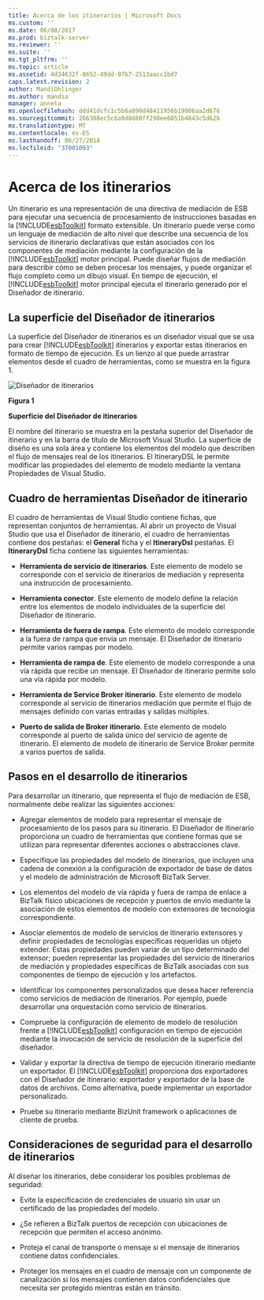 ```yaml
---
title: Acerca de los itinerarios | Microsoft Docs
ms.custom: ''
ms.date: 06/08/2017
ms.prod: biztalk-server
ms.reviewer: ''
ms.suite: ''
ms.tgt_pltfrm: ''
ms.topic: article
ms.assetid: 4d34632f-8652-49dd-97b7-2513aacc1bd7
caps.latest.revision: 2
author: MandiOhlinger
ms.author: mandia
manager: anneta
ms.openlocfilehash: ddd41dcfc1c5b6a090d48411956b19986aa2d676
ms.sourcegitcommit: 266308ec5c6a9d8d80ff298ee6051b4843c5d626
ms.translationtype: MT
ms.contentlocale: es-ES
ms.lasthandoff: 06/27/2018
ms.locfileid: "37001093"
---
```

# <a name="about-itineraries"></a>Acerca de los itinerarios
Un itinerario es una representación de una directiva de mediación de ESB para ejecutar una secuencia de procesamiento de instrucciones basadas en la [!INCLUDE[esbToolkit](../includes/esbtoolkit-md.md)] formato extensible. Un itinerario puede verse como un lenguaje de mediación de alto nivel que describe una secuencia de los servicios de itinerario declarativas que están asociados con los componentes de mediación mediante la configuración de la [!INCLUDE[esbToolkit](../includes/esbtoolkit-md.md)] motor principal. Puede diseñar flujos de mediación para describir cómo se deben procesar los mensajes, y puede organizar el flujo completo como un dibujo visual. En tiempo de ejecución, el [!INCLUDE[esbToolkit](../includes/esbtoolkit-md.md)] motor principal ejecuta el itinerario generado por el Diseñador de itinerario.  
  
## <a name="the-itinerary-designer-surface"></a>La superficie del Diseñador de itinerarios  
 La superficie del Diseñador de itinerarios es un diseñador visual que se usa para crear [!INCLUDE[esbToolkit](../includes/esbtoolkit-md.md)] itinerarios y exportar estas itinerarios en formato de tiempo de ejecución. Es un lienzo al que puede arrastrar elementos desde el cuadro de herramientas, como se muestra en la figura 1.  
  
 ![Diseñador de itinerarios](../esb-toolkit/media/ch5-itinerarydesigner.gif "Ch5-ItineraryDesigner")  
  
 **Figura 1**  
  
 **Superficie del Diseñador de itinerarios**  
  
 El nombre del itinerario se muestra en la pestaña superior del Diseñador de itinerario y en la barra de título de Microsoft Visual Studio. La superficie de diseño es una sola área y contiene los elementos del modelo que describen el flujo de mensajes real de los itinerarios. El ItineraryDSL le permite modificar las propiedades del elemento de modelo mediante la ventana Propiedades de Visual Studio.  
  
## <a name="itinerary-designer-toolbox"></a>Cuadro de herramientas Diseñador de itinerario  
 El cuadro de herramientas de Visual Studio contiene fichas, que representan conjuntos de herramientas. Al abrir un proyecto de Visual Studio que usa el Diseñador de itinerario, el cuadro de herramientas contiene dos pestañas: el **General** ficha y el **ItineraryDsl** pestañas. El **ItineraryDsl** ficha contiene las siguientes herramientas:  
  
-   **Herramienta de servicio de itinerarios**. Este elemento de modelo se corresponde con el servicio de itinerarios de mediación y representa una instrucción de procesamiento.  
  
-   **Herramienta conector**. Este elemento de modelo define la relación entre los elementos de modelo individuales de la superficie del Diseñador de itinerario.  
  
-   **Herramienta de fuera de rampa**. Este elemento de modelo corresponde a la fuera de rampa que envía un mensaje. El Diseñador de itinerario permite varios rampas por modelo.  
  
-   **Herramienta de rampa de**. Este elemento de modelo corresponde a una vía rápida que recibe un mensaje. El Diseñador de itinerario permite solo una vía rápida por modelo.  
  
-   **Herramienta de Service Broker itinerario**. Este elemento de modelo corresponde al servicio de itinerarios mediación que permite el flujo de mensajes definido con varias entradas y salidas múltiples.  
  
-   **Puerto de salida de Broker itinerario**. Este elemento de modelo corresponde al puerto de salida único del servicio de agente de itinerario. El elemento de modelo de itinerario de Service Broker permite a varios puertos de salida.  
  
## <a name="steps-in-itinerary-development"></a>Pasos en el desarrollo de itinerarios  
 Para desarrollar un itinerario, que representa el flujo de mediación de ESB, normalmente debe realizar las siguientes acciones:  
  
- Agregar elementos de modelo para representar el mensaje de procesamiento de los pasos para su itinerario. El Diseñador de itinerario proporciona un cuadro de herramientas que contiene formas que se utilizan para representar diferentes acciones o abstracciones clave.  
  
- Especifique las propiedades del modelo de itinerarios, que incluyen una cadena de conexión a la configuración de exportador de base de datos y el modelo de administración de Microsoft BizTalk Server.  
  
- Los elementos del modelo de vía rápida y fuera de rampa de enlace a BizTalk físico ubicaciones de recepción y puertos de envío mediante la asociación de estos elementos de modelo con extensores de tecnología correspondiente.  
  
- Asociar elementos de modelo de servicios de itinerario extensores y definir propiedades de tecnologías específicas requeridas un objeto extender. Estas propiedades pueden variar de un tipo determinado del extensor; pueden representar las propiedades del servicio de itinerarios de mediación y propiedades específicas de BizTalk asociadas con sus componentes de tiempo de ejecución y los artefactos.  
  
- Identificar los componentes personalizados que desea hacer referencia como servicios de mediación de itinerarios. Por ejemplo, puede desarrollar una orquestación como servicio de itinerarios.  
  
- Compruebe la configuración de elemento de modelo de resolución frente a [!INCLUDE[esbToolkit](../includes/esbtoolkit-md.md)] configuración en tiempo de ejecución mediante la invocación de servicio de resolución de la superficie del diseñador.  
  
- Validar y exportar la directiva de tiempo de ejecución itinerario mediante un exportador. El [!INCLUDE[esbToolkit](../includes/esbtoolkit-md.md)] proporciona dos exportadores con el Diseñador de itinerario: exportador y exportador de la base de datos de archivos. Como alternativa, puede implementar un exportador personalizado.  
  
- Pruebe su itinerario mediante BizUnit framework o aplicaciones de cliente de prueba.  
  
## <a name="security-considerations-for-developing-itineraries"></a>Consideraciones de seguridad para el desarrollo de itinerarios  
 Al diseñar los itinerarios, debe considerar los posibles problemas de seguridad:  
  
-   Evite la especificación de credenciales de usuario sin usar un certificado de las propiedades del modelo.  
  
-   ¿Se refieren a BizTalk puertos de recepción con ubicaciones de recepción que permiten el acceso anónimo.  
  
-   Proteja el canal de transporte o mensaje si el mensaje de itinerarios contiene datos confidenciales.  
  
-   Proteger los mensajes en el cuadro de mensaje con un componente de canalización si los mensajes contienen datos confidenciales que necesita ser protegido mientras están en tránsito.